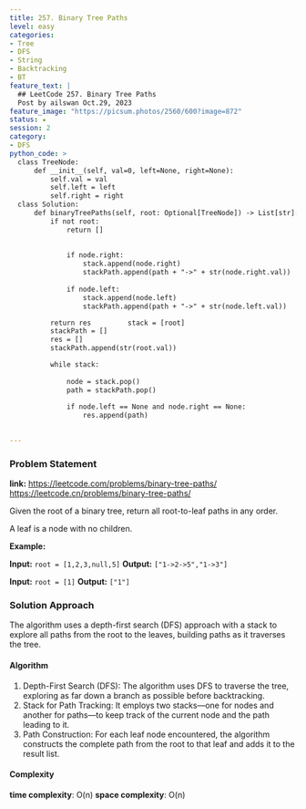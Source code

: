 ```yaml
---
title: 257. Binary Tree Paths
level: easy
categories:
- Tree
- DFS
- String
- Backtracking
- BT
feature_text: |
  ## LeetCode 257. Binary Tree Paths
  Post by ailswan Oct.29, 2023
feature_image: "https://picsum.photos/2560/600?image=872"
status: ★
session: 2
category:
- DFS
python_code: >
  class TreeNode:
      def __init__(self, val=0, left=None, right=None):
          self.val = val
          self.left = left
          self.right = right
  class Solution:
      def binaryTreePaths(self, root: Optional[TreeNode]) -> List[str]:
          if not root:
              return []
   
    
              if node.right:
                  stack.append(node.right)
                  stackPath.append(path + "->" + str(node.right.val))
  
              if node.left:
                  stack.append(node.left)
                  stackPath.append(path + "->" + str(node.left.val))

          return res         stack = [root]
          stackPath = []
          res = []
          stackPath.append(str(root.val))

          while stack:
          
              node = stack.pop()
              path = stackPath.pop()
    
              if node.left == None and node.right == None:
                  res.append(path)
 

---
```


### Problem Statement
**link:**
https://leetcode.com/problems/binary-tree-paths/
https://leetcode.cn/problems/binary-tree-paths/
 
Given the root of a binary tree, return all root-to-leaf paths in any order.

A leaf is a node with no children.

**Example:**

**Input:** `root = [1,2,3,null,5]`
**Output:** `["1->2->5","1->3"]`
 
**Input:** `root = [1]`
**Output:** `["1"]`
 

### Solution Approach
The algorithm uses a depth-first search (DFS) approach with a stack to explore all paths from the root to the leaves, building paths as it traverses the tree.

#### Algorithm
1. Depth-First Search (DFS): The algorithm uses DFS to traverse the tree, exploring as far down a branch as possible before backtracking.
2. Stack for Path Tracking: It employs two stacks—one for nodes and another for paths—to keep track of the current node and the path leading to it.
3. Path Construction: For each leaf node encountered, the algorithm constructs the complete path from the root to that leaf and adds it to the result list.

#### Complexity
 **time complexity**: O(n)
 **space complexity**: O(n)